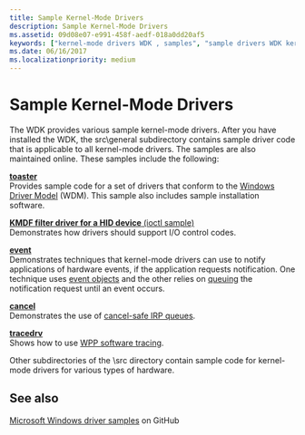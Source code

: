 ```yaml
---
title: Sample Kernel-Mode Drivers
description: Sample Kernel-Mode Drivers
ms.assetid: 09d08e07-e991-458f-aedf-018a0dd20af5
keywords: ["kernel-mode drivers WDK , samples", "sample drivers WDK kernel-mode"]
ms.date: 06/16/2017
ms.localizationpriority: medium
---
```


# Sample Kernel-Mode Drivers

The WDK provides various sample kernel-mode drivers. After you have installed the WDK, the src\\general subdirectory contains sample driver code that is applicable to all kernel-mode drivers. The samples are also maintained online. These samples include the following:

[**toaster**](https://github.com/Microsoft/Windows-driver-samples/tree/master/general/toaster/toastpkg)  
Provides sample code for a set of drivers that conform to the [Windows Driver Model](windows-driver-model.md) (WDM). This sample also includes sample installation software.

[**KMDF filter driver for a HID device** (ioctl sample)](https://github.com/Microsoft/Windows-driver-samples/tree/master/hid/firefly)  
Demonstrates how drivers should support I/O control codes.

[**event**](https://github.com/Microsoft/Windows-driver-samples/tree/master/general/event)  
Demonstrates techniques that kernel-mode drivers can use to notify applications of hardware events, if the application requests notification. One technique uses [event objects](event-objects.md) and the other relies on [queuing](queuing-and-dequeuing-irps.md) the notification request until an event occurs.

[**cancel**](https://github.com/Microsoft/Windows-driver-samples/tree/master/general/cancel)  
Demonstrates the use of [cancel-safe IRP queues](cancel-safe-irp-queues.md).

[**tracedrv**](https://github.com/Microsoft/Windows-driver-samples/tree/master/general/tracing/tracedriver)  
Shows how to use [WPP software tracing](https://msdn.microsoft.com/library/windows/hardware/ff556204).

Other subdirectories of the \\src directory contain sample code for kernel-mode drivers for various types of hardware.

## See also

[Microsoft Windows driver samples](https://github.com/Microsoft/Windows-driver-samples) on GitHub
